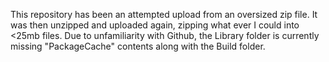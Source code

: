 This repository has been an attempted upload from an oversized zip file.
It was then unzipped and uploaded again, zipping what ever I could into <25mb files.
Due to unfamiliarity with Github, the Library folder is currently missing "PackageCache" contents along with the Build folder.
